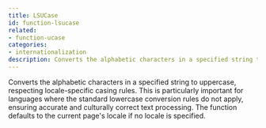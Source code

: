 ```yaml
---
title: LSUCase
id: function-lsucase
related:
- function-ucase
categories:
- internationalization
description: Converts the alphabetic characters in a specified string to uppercase, respecting locale-specific casing rules
---
```


Converts the alphabetic characters in a specified string to uppercase, 
respecting locale-specific casing rules. This is particularly important for languages where the standard lowercase conversion rules do not apply, 
ensuring accurate and culturally correct text processing. The function defaults to the current page's locale if no locale is specified.
